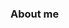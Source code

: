 ### About me

<!--
I am a reposeful, disciplined ascetic, interested in optimal health and continuous self development. Daily learning, meditation and physical training belong to my routine. I am empathic and open minded with a variety of interests. Always striving to further prosper it: My love for IT and passion for programming. 
-->
